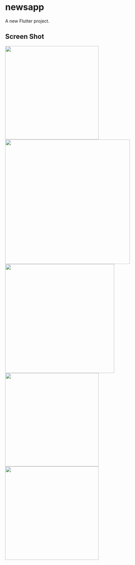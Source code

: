 # newsapp

A new Flutter project.

## Screen Shot


<img src="https://github.com/mohamedkhaled239/News-App/assets/13951727/3a447fa1-cdd5-4866-a5a4-71336d50642a.png" width="300">
<img src="https://github.com/mohamedkhaled239/News-App/assets/13951727/82163cc7-5fe3-4e10-9c03-2059c4279fb4.png" width="400">
<img src="https://github.com/mohamedkhaled239/News-App/assets/13951727/d9a41dc5-9427-400c-bb69-443acfb1f2d0.png" width="350">
<img src="https://github.com/mohamedkhaled239/News-App/assets/13951727/6040fc3a-7f7c-463a-a377-ae0682d229a1.png" width="300">
<img src="https://github.com/mohamedkhaled239/News-App/assets/13951727/cea79f96-4bd8-45f4-bda5-1421f62adbfd.png" width="300">


